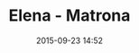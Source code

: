 ---
layout: artwork
title: Elena - Matrona
surface: png
link: https://commons.wikimedia.org/wiki/File:Elena_Colosseo_Rome_Italy.jpg
source: Wikimedia Commons
name: luca corsato
image_url: /images/paintings/matrona.png
image_thumb_url: /images/paintings/matrona.png
date:   2015-09-23 14:52
tags: archeostickers female
---